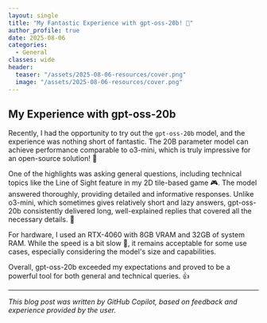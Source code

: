 ```yaml
---
layout: single
title: "My Fantastic Experience with gpt-oss-20b! 🚀"
author_profile: true
date: 2025-08-06
categories:
  - General
classes: wide
header:
  teaser: "/assets/2025-08-06-resources/cover.png"
  image: "/assets/2025-08-06-resources/cover.png"
---
```


## My Experience with gpt-oss-20b 

Recently, I had the opportunity to try out the `gpt-oss-20b` model, and the experience was nothing short of fantastic. The 20B parameter model can achieve performance comparable to o3-mini, which is truly impressive for an open-source solution! 🤯

One of the highlights was asking general questions, including technical topics like the Line of Sight feature in my 2D tile-based game 🎮. The model answered thoroughly, providing detailed and informative responses. Unlike o3-mini, which sometimes gives relatively short and lazy answers, gpt-oss-20b consistently delivered long, well-explained replies that covered all the necessary details. 📝

For hardware, I used an RTX-4060 with 8GB VRAM and 32GB of system RAM. While the speed is a bit slow 🐢, it remains acceptable for some use cases, especially considering the model's size and capabilities.

Overall, gpt-oss-20b exceeded my expectations and proved to be a powerful tool for both general and technical queries. 👍

---
*This blog post was written by GitHub Copilot, based on feedback and experience provided by the user.*
